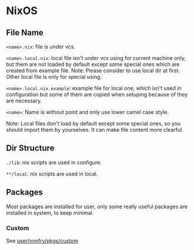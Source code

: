 # NixOS

## File Name

`<name>.nix`: file is under vcs.

`<name>.local.nix`: local file isn't under vcs using for current machine only, but them are not loaded by default except some special ones which are created from example file.
Note: Please consider to use local dir at first. Other local file is only for special using. 

`<name>.local.nix.example`: example file for local one, which isn't used in configuration but some of them are copied when setuping because of they are necessary.

`<name>`: Name is without point and only use lower camel case style.

Note: Local files don't load by default except some special ones, so you should import them by yourselves. It can make file content more clearful.

## Dir Structure

`./lib`: nix scripts are used in configure.

`**/local`: nix scripts are used in local.

## Packages

Most packages are installed for user, only some really useful packages are installed in system, to keep minimal.

### Custom

See [user/vonfry/pkgs/custom](./user/vonfry/pkgs/custom/readme.md)
